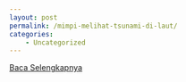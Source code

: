 ```yaml
---
layout: post
permalink: /mimpi-melihat-tsunami-di-laut/
categories:
    - Uncategorized
---
```


[Baca Selengkapnya](/04)